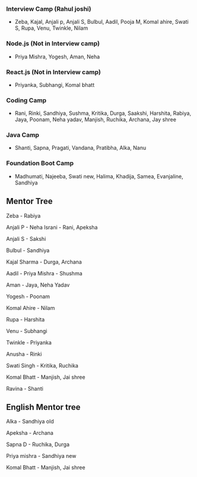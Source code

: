 ### Interview Camp (Rahul joshi)
- Zeba, Kajal, Anjali p, Anjali S, Bulbul, Aadil, Pooja M, Komal ahire, Swati S, Rupa, Venu, Twinkle, Nilam

### Node.js (Not in Interview camp)
- Priya Mishra, Yogesh, Aman, Neha

### React.js (Not in Interview camp)
- Priyanka, Subhangi, Komal bhatt

### Coding Camp
- Rani, Rinki, Sandhiya, Sushma, Kritika, Durga, Saakshi, Harshita, Rabiya, Jaya, Poonam, Neha yadav, Manjish, Ruchika, Archana, Jay shree

### Java Camp
- Shanti, Sapna, Pragati, Vandana, Pratibha, Alka, Nanu

### Foundation Boot Camp
-  Madhumati, Najeeba, Swati new, Halima, Khadija, Samea, Evanjaline, Sandhiya

## Mentor Tree

Zeba - Rabiya

Anjali P - Neha Israni - Rani, Apeksha

Anjali S - Sakshi

Bulbul - Sandhiya

Kajal Sharma - Durga, Archana

Aadil - Priya Mishra - Shushma

Aman - Jaya, Neha Yadav

Yogesh - Poonam

Komal Ahire - Nilam 

Rupa - Harshita

Venu - Subhangi

Twinkle - Priyanka

Anusha - Rinki

Swati Singh - Kritika, Ruchika

Komal Bhatt - Manjish, Jai shree

Ravina - Shanti

## English Mentor tree

Alka - Sandhiya old 

Apeksha - Archana

Sapna D - Ruchika, Durga

Priya mishra - Sandhiya new

Komal Bhatt - Manjish, Jai shree
